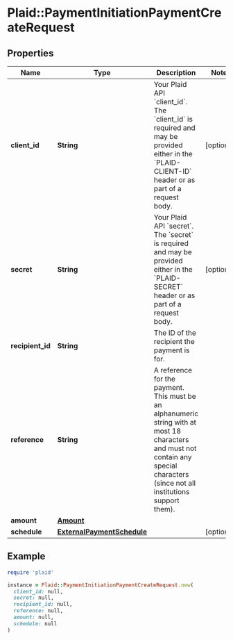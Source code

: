 # Plaid::PaymentInitiationPaymentCreateRequest

## Properties

| Name | Type | Description | Notes |
| ---- | ---- | ----------- | ----- |
| **client_id** | **String** | Your Plaid API &#x60;client_id&#x60;. The &#x60;client_id&#x60; is required and may be provided either in the &#x60;PLAID-CLIENT-ID&#x60; header or as part of a request body. | [optional] |
| **secret** | **String** | Your Plaid API &#x60;secret&#x60;. The &#x60;secret&#x60; is required and may be provided either in the &#x60;PLAID-SECRET&#x60; header or as part of a request body. | [optional] |
| **recipient_id** | **String** | The ID of the recipient the payment is for. |  |
| **reference** | **String** | A reference for the payment. This must be an alphanumeric string with at most 18 characters and must not contain any special characters (since not all institutions support them). |  |
| **amount** | [**Amount**](Amount.md) |  |  |
| **schedule** | [**ExternalPaymentSchedule**](ExternalPaymentSchedule.md) |  | [optional] |

## Example

```ruby
require 'plaid'

instance = Plaid::PaymentInitiationPaymentCreateRequest.new(
  client_id: null,
  secret: null,
  recipient_id: null,
  reference: null,
  amount: null,
  schedule: null
)
```

